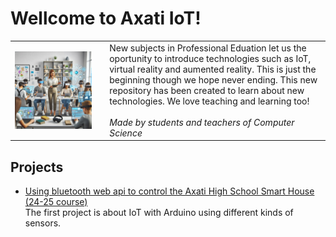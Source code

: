 # Wellcome to Axati IoT!

<table><tr><td width="30%"><img src="https://github.com/codifyit/iotaxatihouse/blob/main/images/iotaxatiimg1.jpeg" align="center" width="90%">
</td><td>New subjects in Professional Eduation let us the oportunity to introduce technologies such as IoT, virtual reality and aumented reality. This is just the beginning though we hope never ending. This new repository has been created to learn about new technologies. We love teaching and learning too!<br><i><br>Made by students and teachers of Computer Science</i></td></tr></table>

## Projects

- [Using bluetooth web api to control the Axati High School Smart House (24-25 course)](https://github.com/codifyit/iotaxatihouse/tree/main/theproject)<br>
The first project is about IoT with Arduino using different kinds of sensors.
